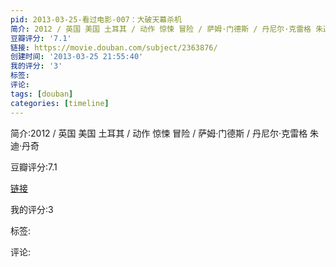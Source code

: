 ```yaml
---
pid: 2013-03-25-看过电影-007：大破天幕杀机
简介: 2012 / 英国 美国 土耳其 / 动作 惊悚 冒险 / 萨姆·门德斯 / 丹尼尔·克雷格 朱迪·丹奇
豆瓣评分: '7.1'
链接: https://movie.douban.com/subject/2363876/
创建时间: '2013-03-25 21:55:40'
我的评分: '3'
标签:
评论:
tags: [douban]
categories: [timeline]
---
```

简介:2012 / 英国 美国 土耳其 / 动作 惊悚 冒险 / 萨姆·门德斯 / 丹尼尔·克雷格 朱迪·丹奇

豆瓣评分:7.1

[链接](https://movie.douban.com/subject/2363876/)

我的评分:3

标签:

评论:

